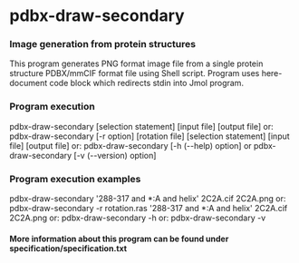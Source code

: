 # pdbx-draw-secondary

### Image generation from protein structures

This program generates PNG format image file from a single protein structure PDBX/mmCIF format file using Shell script. Program uses here-document code block which redirects stdin into Jmol program. 

### Program execution
pdbx-draw-secondary [selection statement] [input file] [output file]
or:
pdbx-draw-secondary [-r option] [rotation file] [selection statement] [input file] [output file]
or:
pdbx-draw-secondary [-h (--help) option]
or
pdbx-draw-secondary [-v (--version) option]

### Program execution examples
pdbx-draw-secondary '288-317 and *:A and helix' 2C2A.cif 2C2A.png 
or:
pdbx-draw-secondary -r rotation.ras '288-317 and *:A and helix' 2C2A.cif 2C2A.png
or:
pdbx-draw-secondary -h
or: 
pdbx-draw-secondary -v

#### More information about this program can be found under specification/specification.txt
